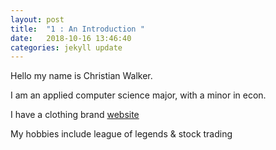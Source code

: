 ```yaml
---
layout: post
title:  "1 : An Introduction "
date:   2018-10-16 13:46:40
categories: jekyll update
---
```

Hello my name is Christian Walker.

I am an applied computer science major, with a minor in econ.

I have a clothing brand [website][website]

My hobbies include league of legends & stock trading

[website]: http://animatrapparel.com
